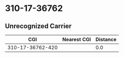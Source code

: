 # 310-17-36762
## Unrecognized Carrier


| CGI | Nearest CGI | Distance |
|-----|-------------|----------|
| 310-17-36762-420 |  | 0.0 |

